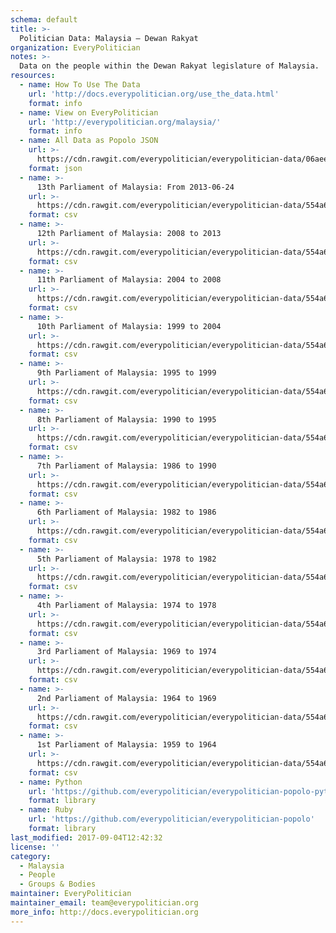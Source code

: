 ```yaml
---
schema: default
title: >-
  Politician Data: Malaysia — Dewan Rakyat
organization: EveryPolitician
notes: >-
  Data on the people within the Dewan Rakyat legislature of Malaysia.
resources:
  - name: How To Use The Data
    url: 'http://docs.everypolitician.org/use_the_data.html'
    format: info
  - name: View on EveryPolitician
    url: 'http://everypolitician.org/malaysia/'
    format: info
  - name: All Data as Popolo JSON
    url: >-
      https://cdn.rawgit.com/everypolitician/everypolitician-data/06aeea0587c6cd65c8a0f17ba518a8d65c589431/data/Malaysia/Dewan_Rakyat/ep-popolo-v1.0.json
    format: json
  - name: >-
      13th Parliament of Malaysia: From 2013-06-24
    url: >-
      https://cdn.rawgit.com/everypolitician/everypolitician-data/554a6cb306153130ac5558e4c015471d63e57cb7/data/Malaysia/Dewan_Rakyat/term-13.csv
    format: csv
  - name: >-
      12th Parliament of Malaysia: 2008 to 2013
    url: >-
      https://cdn.rawgit.com/everypolitician/everypolitician-data/554a6cb306153130ac5558e4c015471d63e57cb7/data/Malaysia/Dewan_Rakyat/term-12.csv
    format: csv
  - name: >-
      11th Parliament of Malaysia: 2004 to 2008
    url: >-
      https://cdn.rawgit.com/everypolitician/everypolitician-data/554a6cb306153130ac5558e4c015471d63e57cb7/data/Malaysia/Dewan_Rakyat/term-11.csv
    format: csv
  - name: >-
      10th Parliament of Malaysia: 1999 to 2004
    url: >-
      https://cdn.rawgit.com/everypolitician/everypolitician-data/554a6cb306153130ac5558e4c015471d63e57cb7/data/Malaysia/Dewan_Rakyat/term-10.csv
    format: csv
  - name: >-
      9th Parliament of Malaysia: 1995 to 1999
    url: >-
      https://cdn.rawgit.com/everypolitician/everypolitician-data/554a6cb306153130ac5558e4c015471d63e57cb7/data/Malaysia/Dewan_Rakyat/term-9.csv
    format: csv
  - name: >-
      8th Parliament of Malaysia: 1990 to 1995
    url: >-
      https://cdn.rawgit.com/everypolitician/everypolitician-data/554a6cb306153130ac5558e4c015471d63e57cb7/data/Malaysia/Dewan_Rakyat/term-8.csv
    format: csv
  - name: >-
      7th Parliament of Malaysia: 1986 to 1990
    url: >-
      https://cdn.rawgit.com/everypolitician/everypolitician-data/554a6cb306153130ac5558e4c015471d63e57cb7/data/Malaysia/Dewan_Rakyat/term-7.csv
    format: csv
  - name: >-
      6th Parliament of Malaysia: 1982 to 1986
    url: >-
      https://cdn.rawgit.com/everypolitician/everypolitician-data/554a6cb306153130ac5558e4c015471d63e57cb7/data/Malaysia/Dewan_Rakyat/term-6.csv
    format: csv
  - name: >-
      5th Parliament of Malaysia: 1978 to 1982
    url: >-
      https://cdn.rawgit.com/everypolitician/everypolitician-data/554a6cb306153130ac5558e4c015471d63e57cb7/data/Malaysia/Dewan_Rakyat/term-5.csv
    format: csv
  - name: >-
      4th Parliament of Malaysia: 1974 to 1978
    url: >-
      https://cdn.rawgit.com/everypolitician/everypolitician-data/554a6cb306153130ac5558e4c015471d63e57cb7/data/Malaysia/Dewan_Rakyat/term-4.csv
    format: csv
  - name: >-
      3rd Parliament of Malaysia: 1969 to 1974
    url: >-
      https://cdn.rawgit.com/everypolitician/everypolitician-data/554a6cb306153130ac5558e4c015471d63e57cb7/data/Malaysia/Dewan_Rakyat/term-3.csv
    format: csv
  - name: >-
      2nd Parliament of Malaysia: 1964 to 1969
    url: >-
      https://cdn.rawgit.com/everypolitician/everypolitician-data/554a6cb306153130ac5558e4c015471d63e57cb7/data/Malaysia/Dewan_Rakyat/term-2.csv
    format: csv
  - name: >-
      1st Parliament of Malaysia: 1959 to 1964
    url: >-
      https://cdn.rawgit.com/everypolitician/everypolitician-data/554a6cb306153130ac5558e4c015471d63e57cb7/data/Malaysia/Dewan_Rakyat/term-1.csv
    format: csv
  - name: Python
    url: 'https://github.com/everypolitician/everypolitician-popolo-python'
    format: library
  - name: Ruby
    url: 'https://github.com/everypolitician/everypolitician-popolo'
    format: library
last_modified: 2017-09-04T12:42:32
license: ''
category:
  - Malaysia
  - People
  - Groups & Bodies
maintainer: EveryPolitician
maintainer_email: team@everypolitician.org
more_info: http://docs.everypolitician.org
---
```

